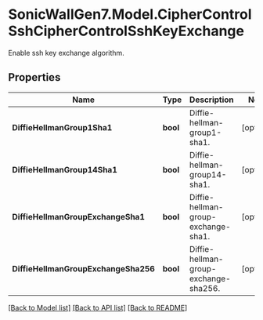 # SonicWallGen7.Model.CipherControlSshCipherControlSshKeyExchange
Enable ssh key exchange algorithm.

## Properties

Name | Type | Description | Notes
------------ | ------------- | ------------- | -------------
**DiffieHellmanGroup1Sha1** | **bool** | Diffie-hellman-group1-sha1. | [optional] 
**DiffieHellmanGroup14Sha1** | **bool** | Diffie-hellman-group14-sha1. | [optional] 
**DiffieHellmanGroupExchangeSha1** | **bool** | Diffie-hellman-group-exchange-sha1. | [optional] 
**DiffieHellmanGroupExchangeSha256** | **bool** | Diffie-hellman-group-exchange-sha256. | [optional] 

[[Back to Model list]](../README.md#documentation-for-models) [[Back to API list]](../README.md#documentation-for-api-endpoints) [[Back to README]](../README.md)

